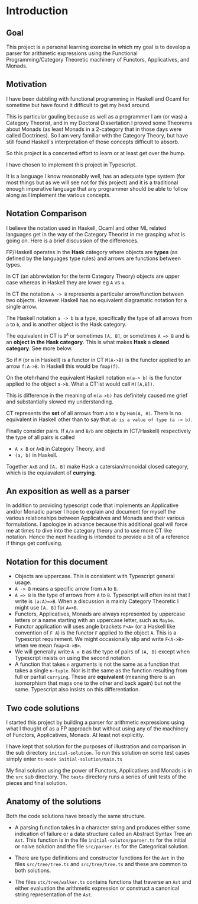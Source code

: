 <!-- # Parsing, Functional Programming and Categorical Stuff In Typescript -->

# Introduction
## Goal
This project is a personal learning exercise in which my goal is to develop a parser for arithmetic expressions
using the Functional Programming/Category Theoretic machinery of Functors, Applicatives, and Monads.

## Motivation

I have been dabbling with functional programming in Haskell and Ocaml for sometime but have found
it difficult to get my head around. 

This is particular gauling because as well as a programmer I am (or was) a Category Theorist,
and in my Doctoral Dissertation I proved some Theorems about Monads (as least Monads in a 2-category
that in those days were called Doctrines). So I am very familiar with the Category Theory, but have
still found Haskell's interpretation of those concepts difficult to absorb.

So this project is a concerted effort to learn or at least get over the hump.

I have chosen to implement this project in Typescript. 

It is a language I know reasonably well,
has an adequate type system (for most things but as we will see not for this project)
and it is a traditional enough imperative language that any programmer should be able to follow
along as I implement the various concepts. 

## Notation Comparison

I believe the notation used in Haskell, Ocaml and other ML related languages get in the way
of the Category Theorist in me grasping what is going on. Here is a brief discussion of the differences.

FP/Haskell operates in the __Hask__ category where objects are __types__ (as defined by the languages type rules) and arrows are functions between types. 

In CT (an abbreviation for the term Category Theory) objects are upper case whereas in Haskell they are lower eg `A` vs `a`. 

In CT the notation `A -> B` represents a particular arrow/function between two objects. However Haskell has no equivalent diagramatic notation for a single arrow.

The Haskell notation `a -> b` is a type, specifically the type of all arrows from `a` to `b`, and is another object is the Hask category.

The equivalent in CT is <code>B<sup>A</sup></code> or sometimes `[A, B]`, or sometimes `A => B` and is an __object in the Hask category__. This is what makes __Hask__
a __closed category__.  See more below.

So if `M` (or `m` in Haskell) is a functor in CT `M(A->B)` is the functor applied to an arrow `f:A->B`. In Haskell this would be `fmap(f)`.

On the otehrhand the equivalent Haskell notation `m(a-> b)` is the functor applied to the object `a->b`. What a CT'ist would call `M([A,B])`.

This is difference in the meaning of `m(a->b)` has definitely caused me grief and substantially slowed my understanding.

CT represents the __set__ of all arrows from `A` to `B` by `Hom(A, B)`. There is no equivalent in Haskell other than to say
that `ab is a value of type (a -> b)`.

Finally consider pairs. If `A/a` and `B/b` are objects in (CT/Haskell) respectively the type of all pairs is called 

-    `A x B` or <code>A<span>&otimes;</span>B</code> in Category Theory, and 
-   `(a, b)` in Haskell.

Together `AxB` and `[A, B]` make Hask a catersian/monoidal closed category, which is the equiavalent of __currying__.

## An exposition as well as a parser

In addition to providing typescript code that implements an Applicative and/or Monadic parser I hope to explain and document for myself
the various relationships between Applicatives and Monads and their various formulations. I apologize in advance because this additional goal
will force me at times to dive into the category theory and to use more CT like notation.  Hence the next heading is intended to provide a bit of
a reference if things get confusing.

## Notation for this document

- Objects are uppercase. This is consistent with Typescript general usage.
- `A -> B` means a specific arrow from `A` to `B`. 
- `A => B` is the type of arrows from `A` to `B`. Typescript will often insist that I write is `(a:A)=>B`. When a discussion is mainly Category Theoretic I might use `[A, B]` for `A=>B`.
- Functors, Applicatives, Monads are always represented by uppercase letters or a name starting with an uppercase letter, such as `Maybe`.
- Functor application will uses angle brackets `F<A>` (or a Haskell like convention of `F A`) is the functor `F` applied to the object `A`. This is a Typescript requirement.
We might occasionally slip and write `F<A->B>` when we mean `fmap<A->B>`.
- We will generally write `A x B` as the type of pairs of `[A, B]` except when Typescript insists on using the second notation.
- A function that takes `n` arguments is not the same as a function that takes a single `n-tuple`. Nor is it the same as the function 
resulting from full or partial `currying`. These are __equivalent__ (meaning there is an isomorphism that maps one to the other 
and back again) but not the same. Typescript also insists on this differentiation. 

## Two code solutions

I started this project by building a parser for arithmetic expressions using what I thought of as a FP approach
but without using any of the machinery of Functors, Applicatives, Monads. At least not explicitly.

I have kept that solution for the purposes of illustration and comparison in the sub directory `initial-solution`. To run this solution
on some test cases simply enter `ts-node initial-solution/main.ts`

My final solution using the power of Functors, Applicatives and Monads is in the `src` sub directory. The `tests` directory
runs a series of unit tests of the pieces and final solution.

## Anatomy of the solutions

Both the code solutions have broadly the same structure. 

-   A parsing function takes in a character string and produces either some indication of failure or a data structure called an Abstract Syntax Tree an `Ast`. This function is in the file `initial-soluton/parser.ts` for the initial or naive solution and the file `src/parser.ts` for the Categorical solution.

-   There are type definitions and constructor functions for the `Ast` in the files `src/tree/tree.ts` and `src/tree/tree.ts` and these are common to both solutions.
-   The files `stc/tree/walker.ts` contains functions that traverse an `Ast` and either evaluation the arithmetic expression or construct a canonical string representation of the `Ast`. 